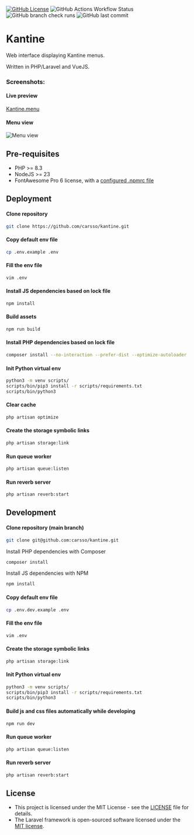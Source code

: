 [![GitHub License](https://img.shields.io/github/license/carsso/kantine)](LICENSE)
![GitHub Actions Workflow Status](https://img.shields.io/github/actions/workflow/status/carsso/kantine/build.yml)
![GitHub branch check runs](https://img.shields.io/github/check-runs/carsso/kantine/main)
![GitHub last commit](https://img.shields.io/github/last-commit/carsso/kantine)

# Kantine

Web interface displaying Kantine menus.

Written in PHP/Laravel and VueJS.

### Screenshots:

#### Live preview

[Kantine.menu](https://kantine.menu)

#### Menu view

![Menu view](https://user-images.githubusercontent.com/666182/258982451-8f32fcd3-319c-4141-970e-cbe1cc04bcca.png)

## Pre-requisites

- PHP >= 8.3
- NodeJS >= 23
- FontAwesome Pro 6 license, with a [configured .npmrc file](https://docs.fontawesome.com/web/setup/packages#project-specific-using-configuration-files)

## Deployment

#### Clone repository 

```sh
git clone https://github.com/carsso/kantine.git
```

#### Copy default env file

```sh
cp .env.example .env
```

#### Fill the env file

```sh
vim .env
```

#### Install JS dependencies based on lock file

```sh
npm install
```

#### Build assets

```sh
npm run build
```

#### Install PHP dependencies based on lock file

```sh
composer install --no-interaction --prefer-dist --optimize-autoloader
```

#### Init Python virtual env

```sh
python3 -m venv scripts/
scripts/bin/pip3 install -r scripts/requirements.txt
scripts/bin/python3
```

#### Clear cache

```sh
php artisan optimize
```

#### Create the storage symbolic links

```sh
php artisan storage:link
```

#### Run queue worker

```sh
php artisan queue:listen
```

#### Run reverb server

```sh
php artisan reverb:start
```

## Development

#### Clone repository (main branch)

```sh
git clone git@github.com:carsso/kantine.git
```

Install PHP dependencies with Composer

```sh
composer install
```

Install JS dependencies with NPM

```sh
npm install
```

#### Copy default env file

```sh
cp .env.dev.example .env
```

#### Fill the env file

```sh
vim .env
```

#### Create the storage symbolic links

```sh
php artisan storage:link
```

#### Init Python virtual env

```sh
python3 -m venv scripts/
scripts/bin/pip3 install -r scripts/requirements.txt
scripts/bin/python3
```

#### Build js and css files automatically while developing

```sh
npm run dev
```

#### Run queue worker

```sh
php artisan queue:listen
```

#### Run reverb server

```sh
php artisan reverb:start
```

## License

- This project is licensed under the MIT License - see the [LICENSE](LICENSE) file for details.
- The Laravel framework is open-sourced software licensed under the [MIT license](https://opensource.org/licenses/MIT).
